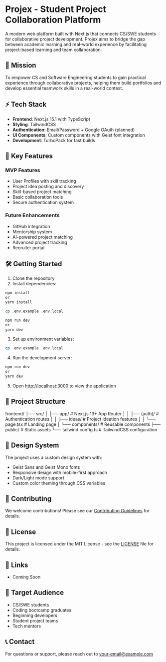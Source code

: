 # Projex - Student Project Collaboration Platform

A modern web platform built with Next.js that connects CS/SWE students for collaborative project development. Projex aims to bridge the gap between academic learning and real-world experience by facilitating project-based learning and team collaboration.

## 🎯 Mission

To empower CS and Software Engineering students to gain practical experience through collaborative projects, helping them build portfolios and develop essential teamwork skills in a real-world context.

## ⚡ Tech Stack

- **Frontend**: Next.js 15.1 with TypeScript
- **Styling**: TailwindCSS
- **Authentication**: Email/Password + Google OAuth (planned)
- **UI Components**: Custom components with Geist font integration
- **Development**: TurboPack for fast builds

## 🚀 Key Features

### MVP Features
- User Profiles with skill tracking
- Project idea posting and discovery
- Skill-based project matching
- Basic collaboration tools
- Secure authentication system

### Future Enhancements
- GitHub integration
- Mentorship system
- AI-powered project matching
- Advanced project tracking
- Recruiter portal

## 🛠️ Getting Started

1. Clone the repository
2. Install dependencies:

```bash
npm install
or
yarn install
```

```bash
cp .env.example .env.local
```

```bash
npm run dev
or
yarn dev
```


3. Set up environment variables:

```bash
cp .env.example .env.local
``` 

4. Run the development server:

```bash
npm run dev
or
yarn dev
``` 

5. Open [http://localhost:3000](http://localhost:3000) to view the application

## 📁 Project Structure
frontend/
├── src/
│ ├── app/ # Next.js 13+ App Router
│ │ ├── (auth)/ # Authentication routes
│ │ ├── ideas/ # Project ideation features
│ │ └── page.tsx # Landing page
│ └── components/ # Reusable components
├── public/ # Static assets
└── tailwind.config.ts # TailwindCSS configuration


## 🎨 Design System

The project uses a custom design system with:
- Geist Sans and Geist Mono fonts
- Responsive design with mobile-first approach
- Dark/Light mode support
- Custom color theming through CSS variables

## 🤝 Contributing

We welcome contributions! Please see our [Contributing Guidelines](CONTRIBUTING.md) for details.

## 📝 License

This project is licensed under the MIT License - see the [LICENSE](LICENSE) file for details.

## 🔗 Links

- Coming Soon

## 👥 Target Audience

- CS/SWE students
- Coding bootcamp graduates
- Beginning developers
- Student project teams
- Tech mentors

## 📞 Contact

For questions or support, please reach out to [your-email@example.com](mailto:your-email@example.com)